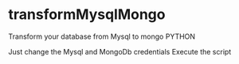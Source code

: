# transformMysqlMongo
Transform your database from Mysql to mongo PYTHON

Just change the Mysql and MongoDb credentials
Execute the script

